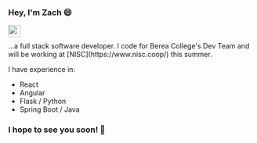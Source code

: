 ### Hey, I'm Zach 😄

<a href="https://www.linkedin.com/in/zach-neill-0a957b197/">
  <img align="left" alt="zach-neill-linkedin" width="25px" src="https://raw.githubusercontent.com/peterthehan/peterthehan/master/assets/linkedin.svg" />
</a>
<!-- <a href="https://open.spotify.com/user/e90fe4zsndbm6xoe2t7t8kogf?si=WaLKpwvWTle0btle2qPb6g">
  <img align="left" alt="zach-neill-facebook" width="25px" src="https://raw.githubusercontent.com/peterthehan/peterthehan/master/assets/spotify.svg" />
</a> -->

<br />
<br />
...a full stack software developer. I code for Berea College's Dev Team and will be working at [NISC](https://www.nisc.coop/) this summer. 

I have experience in:

* React
* Angular
* Flask / Python
* Spring Boot / Java




### I hope to see you soon! 👋
